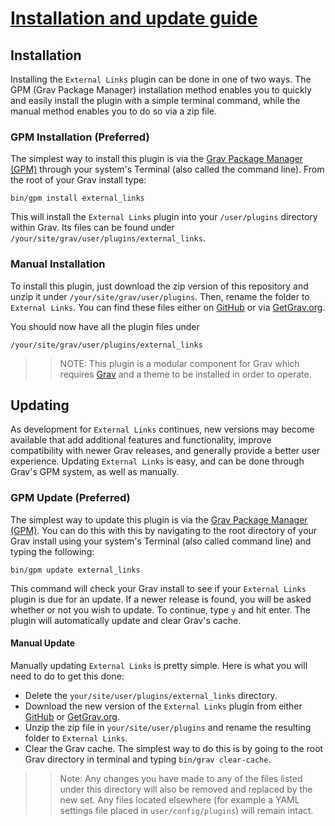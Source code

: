 # [Installation and update guide][project]
[project]: https://github.com/sommerregen/grav-plugin-external-links

## Installation

Installing the `External Links` plugin can be done in one of two ways. The GPM (Grav Package Manager) installation method enables you to quickly and easily install the plugin with a simple terminal command, while the manual method enables you to do so via a zip file.

### GPM Installation (Preferred)

The simplest way to install this plugin is via the [Grav Package Manager (GPM)](http://learn.getgrav.org/advanced/grav-gpm) through your system's Terminal (also called the command line). From the root of your Grav install type:

    bin/gpm install external_links

This will install the `External Links` plugin into your `/user/plugins` directory within Grav. Its files can be found under `/your/site/grav/user/plugins/external_links`.

### Manual Installation

To install this plugin, just download the zip version of this repository and unzip it under `/your/site/grav/user/plugins`. Then, rename the folder to `External Links`. You can find these files either on [GitHub](https://github.com/sommerregen/grav-plugin-external-links) or via [GetGrav.org](http://getgrav.org/downloads/plugins).

You should now have all the plugin files under

    /your/site/grav/user/plugins/external_links

>> NOTE: This plugin is a modular component for Grav which requires [Grav](http://github.com/getgrav/grav) and a theme to be installed in order to operate.

## Updating

As development for `External Links` continues, new versions may become available that add additional features and functionality, improve compatibility with newer Grav releases, and generally provide a better user experience. Updating `External Links` is easy, and can be done through Grav's GPM system, as well as manually.

### GPM Update (Preferred)

The simplest way to update this plugin is via the [Grav Package Manager (GPM)](http://learn.getgrav.org/advanced/grav-gpm). You can do this with this by navigating to the root directory of your Grav install using your system's Terminal (also called command line) and typing the following:

    bin/gpm update external_links

This command will check your Grav install to see if your `External Links` plugin is due for an update. If a newer release is found, you will be asked whether or not you wish to update. To continue, type `y` and hit enter. The plugin will automatically update and clear Grav's cache.

#### Manual Update

Manually updating `External Links` is pretty simple. Here is what you will need to do to get this done:

* Delete the `your/site/user/plugins/external_links` directory.
* Download the new version of the `External Links` plugin from either [GitHub](https://github.com/sommerregen/grav-plugin-external-links) or [GetGrav.org](http://getgrav.org/downloads/plugins).
* Unzip the zip file in `your/site/user/plugins` and rename the resulting folder to `External Links`.
* Clear the Grav cache. The simplest way to do this is by going to the root Grav directory in terminal and typing `bin/grav clear-cache`.

>> Note: Any changes you have made to any of the files listed under this directory will also be removed and replaced by the new set. Any files located elsewhere (for example a YAML settings file placed in `user/config/plugins`) will remain intact.
